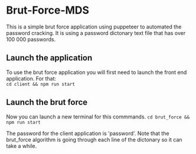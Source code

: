 # Brut-Force-MDS
This is a simple brut force application using puppeteer to automated the password cracking. It is using a password dictonary text file that has over 100 000 passwords.

## Launch the application
To use the brut force application you will first need to launch the front end application. For that:  
```cd client && npm run start``` 

## Launch the brut force
Now you can launch a new terminal for this commmands. 
```cd brut_force && npm run start```

The password for the client application is 'password'. Note that the brut_force algorithm is going through each line of the dictonary so it can take a while.
